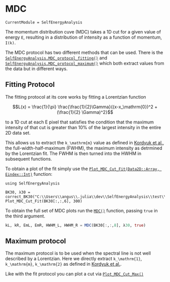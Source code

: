 # MDC

```@meta
CurrentModule = SelfEnergyAnalysis
```

The momentum distribution cuve (MDC) takes a 1D cut for a given value of energy ``E``, resulting in a distribution of intensity as a function of momentum, ``I(k)``.

The MDC protocol has two different methods that can be used. There is the [`SelfEnergyAnalysis.MDC_protocol_fitting()`](@ref) and [`SelfEnergyAnalysis.MDC_protocol_maximum()`](@ref) which both extract values from the data but in different ways.

## Fitting Protocol

The fitting protocol at its core works by fitting a Lorentzian function

```math 
L(x) = \frac{1}{\pi} \frac{\frac{1}{2}\Gamma}{(x-x_\mathrm{0})^2 +(\frac{1}{2} \Gamma)^2}
```

to a 1D cut at each E pixel that satisfies the condition that the maximum intensity of that cut is greater than 10% of the largest intensity in the entire 2D data set.

This allows us to extract the ``k_\mathrm{m}`` value as defined in [Kordyuk et al.](https://arxiv.org/pdf/cond-mat/0510421.pdf), the full-width-half-maximum (FWHM), the maximum intensity as detrmined by the Lorentzian fit. The FWHM is then turned into the HWHM in subsequent functions.

To obtain a plot of the fit simply use the [`Plot_MDC_Cut_Fit(Data2D::Array, Eindex::Int)`](@ref) function:

```@repl
using SelfEnergyAnalysis

BK30, λ30 = correct_BK30("C:\\Users\\angus\\.julia\\dev\\SelfEnergyAnalysis\\test\\test_data\\raw_data");
Plot_MDC_Cut_Fit(BK30[:,:,6], 300)

```

To obtain the full set of MDC plots run the [`MDC()`](@ref) function, passing `true` in the third argument.
```julia
kL, kR, EmL, EmR, HWHM_L, HWHM_R = MDC(BK30[:,:,8], λ30, true)
```

## Maximum protocol

The maximum protocol is to be used when the spectral line is not well described by a Lorentzian. Here we directly extract ``k_\mathrm{1}``, ``k_\mathrm{m}``, ``k_\mathrm{2}`` as defined in [Kordyuk et al.](https://arxiv.org/pdf/cond-mat/0510421.pdf).

Like with the fit protocol you can plot a cut via [`Plot_MDC_Cut_Max()`](@ref)

